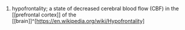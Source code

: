 1. hypofrontality; a state of decreased cerebral blood flow (CBF) in the [[prefrontal cortex]] of the [[brain]]^[https://en.wikipedia.org/wiki/Hypofrontality]